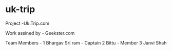 # uk-trip

Project -Uk.Trip.com
 
Work assined by - Geekster.com

Team Members -
1 Bhargav Sri ram - Captain
2 Bittu - Member
3 Janvi Shah


